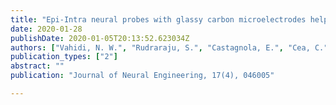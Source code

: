 ```yaml
---
title: "Epi-Intra neural probes with glassy carbon microelectrodes help elucidate neural coding and stimulus encoding in 3D volume of tissue"
date: 2020-01-28
publishDate: 2020-01-05T20:13:52.623034Z
authors: ["Vahidi, N. W.", "Rudraraju, S.", "Castagnola, E.", "Cea, C.", "Nimbalkar, S.", "Hanna, R.", "Arvizu, R.", "Dayeh, S. A.", "Gentner, T. Q.", "& Kassegne, S."]
publication_types: ["2"]
abstract: ""
publication: "Journal of Neural Engineering, 17(4), 046005"

---
```


